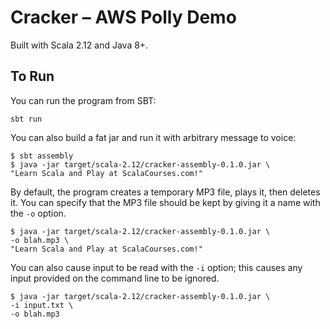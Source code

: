 # Cracker &ndash; AWS Polly Demo 

Built with Scala 2.12 and Java 8+.

## To Run
You can run the program from SBT:

    sbt run 

You can also build a fat jar and run it with arbitrary message to voice:

    $ sbt assembly
    $ java -jar target/scala-2.12/cracker-assembly-0.1.0.jar \
    "Learn Scala and Play at ScalaCourses.com!"

By default, the program creates a temporary MP3 file, plays it, then deletes it.
You can specify that the MP3 file should be kept by giving it a name with the `-o` option.

    $ java -jar target/scala-2.12/cracker-assembly-0.1.0.jar \
    -o blah.mp3 \
    "Learn Scala and Play at ScalaCourses.com!"

You can also cause input to be read with the `-i` option; this causes any input provided on the command line to be ignored.

    $ java -jar target/scala-2.12/cracker-assembly-0.1.0.jar \
    -i input.txt \
    -o blah.mp3
